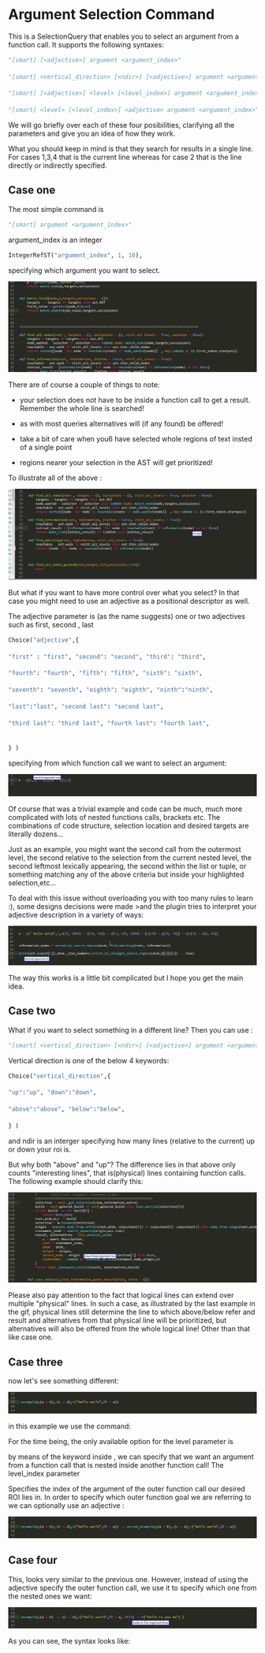 # Argument Selection Command

This is a SelectionQuery that enables you to select an argument from a function call.
It supports the following syntaxes: 

```python
"[smart] [<adjective>] argument <argument_index>"

"[smart] <vertical_direction> [<ndir>] [<adjective>] argument <argument_index>"

"[smart] [<adjective>] <level> [<level_index>] argument <argument_index>"

"[smart] <level> [<level_index>] <adjective> argument <argument_index>"
```

We will go briefly over each of these four posibilities, clarifying all the parameters and give you an idea of how they work. 

What you should keep in mind is that they search for results in a single line. For cases 1,3,4 that is the current line whereas for case 2 that is the line directly or indirectly specified.

## Case one 
The most simple command is 

```python
"[smart] argument <argument_index>"
```
argument_index is an integer

```python 
IntegerRefST("argument_index", 1, 10),
```
specifying which argument you want to select.

![](./gif/arg1.gif)

There are of course a couple of things to note:

* your selection does not have to be inside a function call to get a result. Remember the whole line is searched!

* as with most queries alternatives will (if any found) be offered!

* take a bit of care when you6 have selected whole regions of text insted of a single point

* regions nearer your selection in the AST will get prioritized!

To illustrate all of the above :


![](./gif/arg2.gif)


But what if you want to have more control over what you select?  In that case you might need to use an adjective as a positional descriptor as well. 

The adjective parameter is (as the name suggests) one or two adjectives such as first, second , last

```python
Choice("adjective",{ 

"first" : "first", "second": "second", "third": "third",

"fourth": "fourth", "fifth": "fifth", "sixth": "sixth",
 
"seventh": "seventh", "eighth": "eighth", "ninth":"ninth", 
  
"last":"last", "second last": "second last",

"third last": "third last", "fourth last": "fourth last", 


} )
```

specifying from which function call we want to select an argument:

![](./gif/arg3.gif)

Of course that was a trivial example and code can be much, much more complicated with lots of nested functions calls, brackets etc. The combinations of code structure, selection location and desired targets are literally dozens...

Just as an example, you might want the second call from the outermost level, the second relative to the selection from the current nested level, the second leftmost lexically appearing, the second within the list or tuple, or something matching any of the above criteria but inside your highlighted selection,etc... 

To deal with this issue without overloading you with too many rules to learn :), some designs decisions were made  >and the plugin tries to interpret your adjective description in a variety of ways:

![](./gif/arg4.gif)

The way this works is a little bit complicated but I hope you get the main idea.

## Case two 
 
What if you want to select something in a different line? Then you can use :
```python
"[smart] <vertical_direction> [<ndir>] [<adjective>] argument <argument_index>"
```  
Vertical direction is one of the below 4 keywords:
```python
Choice("vertical_direction",{ 

"up":"up", "down":"down",

"above":"above", "below":"below", 

} )
```
and ndir is an interger specifying how many lines (relative to the current) up or down your roi is.

But why both "above" and "up"? The difference lies in that above only counts "interesting lines", that is(physical) lines containing function calls. The following example should clarify this:

![](./gif/arg5.gif)

Please also pay attention to the fact that logical lines can extend over multiple "physical" lines. In such a case, as illustrated by the last example in the gif, physical lines still determine the line to which above/below refer  and result and  alternatives from that physical line will be prioritized, but alternatives will also be offered from  the whole logical line!  Other than that like case one.

## Case three

now let's see something different:

![](./gif/arg6.gif)

in this example we use the command:

For the time being, the only available option for the level parameter is

by means of the keyword inside , we can specify that we want an argument from a function call that is nested inside another function call! The level_index parameter

Specifies the index of the argument of the outer function call our desired ROI lies in. In order to specify which outer function goal we are referring to we can optionally use an adjective :

![](./gif/arg7.gif)


## Case four

This, looks very similar to the previous one. However, instead of using the adjective specify the outer function call, we use it to specify which one from the nested ones we want:

![](./gif/arg8.gif)

As you can see, the syntax looks like:





